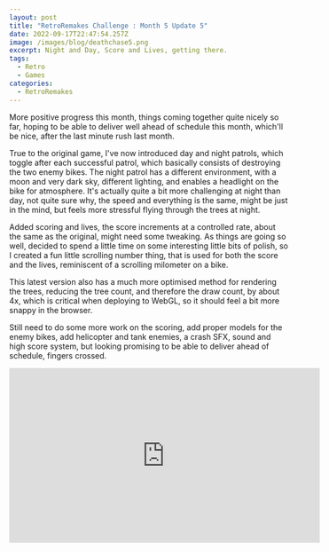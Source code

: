 ```yaml
---
layout: post
title: "RetroRemakes Challenge : Month 5 Update 5"
date: 2022-09-17T22:47:54.257Z
image: /images/blog/deathchase5.png
excerpt: Night and Day, Score and Lives, getting there.
tags:
  - Retro
  - Games
categories:
  - RetroRemakes
---
```

M﻿ore positive progress this month, things coming together quite nicely so far, hoping to be able to deliver well ahead of schedule this month, which'll be nice, after the last minute rush last month.

T﻿rue to the original game, I've now introduced day and night patrols, which toggle after each successful patrol, which basically consists of destroying the two enemy bikes. The night patrol has a different environment, with a moon and very dark sky, different lighting, and enables a headlight on the bike for atmosphere. It's actually quite a bit more challenging at night than day, not quite sure why, the speed and everything is the same, might be just in the mind, but feels more stressful flying through the trees at night.

A﻿dded scoring and lives, the score increments at a controlled rate, about the same as the original, might need some tweaking. As things are going so well, decided to spend a little time on some interesting little bits of polish, so I created a fun little scrolling number thing, that is used for both the score and the lives, reminiscent of a scrolling milometer on a bike. 

T﻿his latest version also has a much more optimised method for rendering the trees, reducing the tree count, and therefore the draw count, by about 4x, which is critical when deploying to WebGL, so it should feel a bit more snappy in the browser.

S﻿till need to do some more work on the scoring, add proper models for the enemy bikes, add helicopter and tank enemies, a crash SFX, sound and high score system, but looking promising to be able to deliver ahead of schedule, fingers crossed.

<iframe width="560" height="315" src="https://www.youtube.com/embed/dvdwElmqxBI" title="YouTube video player" frameborder="0" allow="accelerometer; autoplay; clipboard-write; encrypted-media; gyroscope; picture-in-picture" allowfullscreen></iframe>